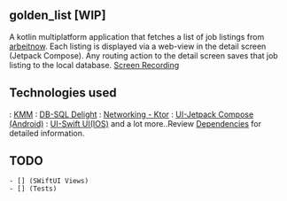 ## golden_list [WIP]

A kotlin multiplatform application that fetches a list of job listings
from [arbeitnow](https://arbeitnow.com/api/job-board-api). Each listing is displayed via a web-view
in the detail screen (Jetpack Compose). Any routing action to the detail screen saves that job
listing to the local database.
[Screen Recording](screenshot/golden_list.gif)

## Technologies used

: [KMM](https://kotlinlang.org/lp/mobile/)
: [DB-SQL Delight](https://github.com/cashapp/sqldelight)
: [Networking - Ktor](https://ktor.io/)
: [UI-Jetpack Compose (Android)](https://developer.android.com/jetpack/compose)
: [UI-Swift UI(IOS)](https://developer.apple.com/xcode/swiftui/)
and a lot more..Review [Dependencies](buildSrc/src/main/kotlin/Dependencies.kt) for detailed
information.

## TODO

    - [] (SWiftUI Views)
    - [] (Tests)
 
